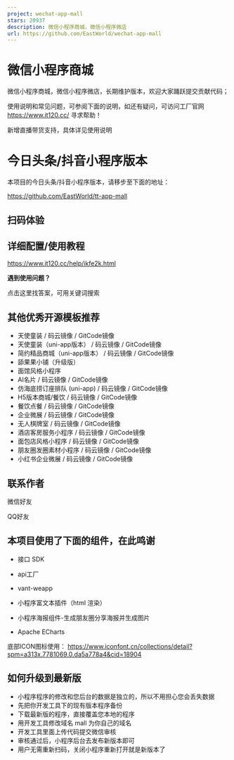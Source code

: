 ```yaml
---
project: wechat-app-mall
stars: 20937
description: 微信小程序商城，微信小程序微店
url: https://github.com/EastWorld/wechat-app-mall
---
```


微信小程序商城
=======

微信小程序商城，微信小程序微店，长期维护版本，欢迎大家踊跃提交贡献代码；

使用说明和常见问题，可参阅下面的说明，如还有疑问，可访问工厂官网 https://www.it120.cc/ 寻求帮助！

新增直播带货支持，具体详见使用说明

今日头条/抖音小程序版本
============

本项目的今日头条/抖音小程序版本，请移步至下面的地址：

https://github.com/EastWorld/tt-app-mall

扫码体验
----

详细配置/使用教程
---------

https://www.it120.cc/help/ikfe2k.html

**遇到使用问题？**

点击这里找答案，可用关键词搜索

其他优秀开源模板推荐
----------

-   天使童装 / 码云镜像 / GitCode镜像
-   天使童装（uni-app版本） / 码云镜像 / GitCode镜像
-   简约精品商城（uni-app版本） / 码云镜像 / GitCode镜像
-   舔果果小铺（升级版）
-   面馆风格小程序
-   AI名片 / 码云镜像 / GitCode镜像
-   仿海底捞订座排队 (uni-app) / 码云镜像 / GitCode镜像
-   H5版本商城/餐饮 / 码云镜像 / GitCode镜像
-   餐饮点餐 / 码云镜像 / GitCode镜像
-   企业微展 / 码云镜像 / GitCode镜像
-   无人棋牌室 / 码云镜像 / GitCode镜像
-   酒店客房服务小程序 / 码云镜像 / GitCode镜像
-   面包店风格小程序 / 码云镜像 / GitCode镜像
-   朋友圈发圈素材小程序 / 码云镜像 / GitCode镜像
-   小红书企业微展 / 码云镜像 / GitCode镜像

联系作者
----

微信好友

QQ好友

本项目使用了下面的组件，在此鸣谢
----------------

-   接口 SDK
    
-   api工厂
    
-   vant-weapp
    
-   小程序富文本插件（html 渲染）
    
-   小程序海报组件-生成朋友圈分享海报并生成图片
    
-   Apache ECharts
    

底部ICON图标使用： https://www.iconfont.cn/collections/detail?spm=a313x.7781069.0.da5a778a4&cid=18904

如何升级到最新版
--------

-   小程序程序的修改和您后台的数据是独立的，所以不用担心您会丢失数据
-   先把你开发工具下的现有版本程序备份
-   下载最新版的程序，直接覆盖您本地的程序
-   用开发工具修改域名 mall 为你自己的域名
-   开发工具里面上传代码提交微信审核
-   审核通过后，小程序后台去发布新版本即可
-   用户无需重新扫码，关闭小程序重新打开就是新版本了
